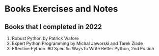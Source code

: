 # Books Exercises and Notes

## Books that I completed in 2022
1. Robust Python by Patrick Viafore
2. Expert Python Programming by Michal Jaworski and Tarek Ziade
4. Effective Python: 90 Specific Ways to Write Better Python, 2nd Edition
